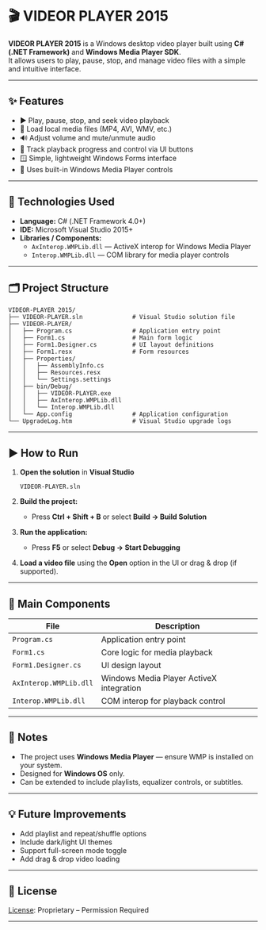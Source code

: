 # 🎬 VIDEOR PLAYER 2015

**VIDEOR PLAYER 2015** is a Windows desktop video player built using **C# (.NET Framework)** and **Windows Media Player SDK**.  
It allows users to play, pause, stop, and manage video files with a simple and intuitive interface.

---

## ✨ Features

- ▶️ Play, pause, stop, and seek video playback  
- 📂 Load local media files (MP4, AVI, WMV, etc.)  
- 🔊 Adjust volume and mute/unmute audio  
- 🧭 Track playback progress and control via UI buttons  
- 🪟 Simple, lightweight Windows Forms interface  
- 💽 Uses built-in Windows Media Player controls  

---

## 🧰 Technologies Used

- **Language:** C# (.NET Framework 4.0+)  
- **IDE:** Microsoft Visual Studio 2015+  
- **Libraries / Components:**  
  - `AxInterop.WMPLib.dll` — ActiveX interop for Windows Media Player  
  - `Interop.WMPLib.dll` — COM library for media player controls  

---

## 🗂️ Project Structure

```
VIDEOR-PLAYER 2015/
├── VIDEOR-PLAYER.sln              # Visual Studio solution file
├── VIDEOR-PLAYER/
│   ├── Program.cs                 # Application entry point
│   ├── Form1.cs                   # Main form logic
│   ├── Form1.Designer.cs          # UI layout definitions
│   ├── Form1.resx                 # Form resources
│   ├── Properties/
│   │   ├── AssemblyInfo.cs
│   │   ├── Resources.resx
│   │   └── Settings.settings
│   ├── bin/Debug/
│   │   ├── VIDEOR-PLAYER.exe
│   │   ├── AxInterop.WMPLib.dll
│   │   └── Interop.WMPLib.dll
│   └── App.config                 # Application configuration
└── UpgradeLog.htm                 # Visual Studio upgrade logs
```

---

## ▶️ How to Run

1. **Open the solution** in **Visual Studio**  
   ```
   VIDEOR-PLAYER.sln
   ```

2. **Build the project:**  
   - Press **Ctrl + Shift + B** or select **Build → Build Solution**

3. **Run the application:**  
   - Press **F5** or select **Debug → Start Debugging**

4. **Load a video file** using the **Open** option in the UI or drag & drop (if supported).

---

## 🧩 Main Components

| File | Description |
|------|--------------|
| `Program.cs` | Application entry point |
| `Form1.cs` | Core logic for media playback |
| `Form1.Designer.cs` | UI design layout |
| `AxInterop.WMPLib.dll` | Windows Media Player ActiveX integration |
| `Interop.WMPLib.dll` | COM interop for playback control |

---

## 🧠 Notes

- The project uses **Windows Media Player** — ensure WMP is installed on your system.  
- Designed for **Windows OS** only.  
- Can be extended to include playlists, equalizer controls, or subtitles.

---

## 💡 Future Improvements

- Add playlist and repeat/shuffle options  
- Include dark/light UI themes  
- Support full-screen mode toggle  
- Add drag & drop video loading  

---

## 📄 License

 [License](./LICENSE.md): Proprietary – Permission Required

---
